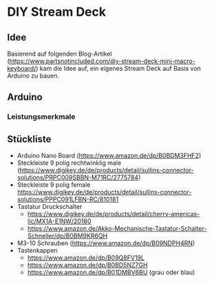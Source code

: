 # DIY Stream Deck

## Idee

Basierend auf folgenden Blog-Artikel (https://www.partsnotincluded.com/diy-stream-deck-mini-macro-keyboard/) kam die Idee auf, ein eigenes Stream Deck auf Basis von Arduino zu bauen.

## Arduino



### Leistungsmerkmale


## Stückliste
- Arduino Nano Board (https://www.amazon.de/dp/B0BDM3FHF2)
- Steckleiste 9 polig rechtwinklig male (https://www.digikey.de/de/products/detail/sullins-connector-solutions/PRPC009SBBN-M71RC/2775784)
- Steckleiste 9 polig female https://www.digikey.de/de/products/detail/sullins-connector-solutions/PPPC091LFBN-RC/810181
- Tastatur Druckschalter 
  - https://www.digikey.de/de/products/detail/cherry-americas-llc/MX1A-E1NW/20180
  - https://www.amazon.de/Akko-Mechanische-Tastatur-Schalter-Schneller/dp/B0BM9KR6QH
- M3-10 Schrauben (https://www.amazon.de/dp/B09NDPH4RN)
- Tastenkappen 
  - https://www.amazon.de/dp/B09Q8FV19L
  - https://www.amazon.de/dp/B0BD5NZ7GH
  - https://www.amazon.de/dp/B01DMBV6BU (grau oder blau)
  